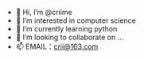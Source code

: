 - 👋 Hi, I’m @criime
- 👀 I’m interested in computer science
- 🌱 I’m currently learning python
- 💞️ I’m looking to collaborate on ...
- 📫 EMAIL：crii@163.com 

<!---
criime/criime is a ✨ special ✨ repository because its `README.md` (this file) appears on your GitHub profile.
You can click the Preview link to take a look at your changes.
--->
